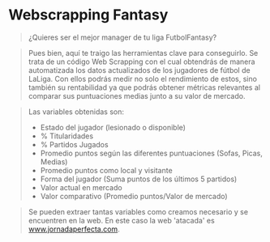 # Webscrapping Fantasy

> ¿Quieres ser el mejor manager de tu liga FutbolFantasy?

> Pues bien, aquí te traigo las herramientas clave para conseguirlo. Se trata de un código Web Scrapping con el cual obtendrás de manera automatizada los datos actualizados de los jugadores de fútbol de LaLiga. Con ellos podrás medir no solo el rendimiento de estos, sino también su rentabilidad ya que podrás obtener métricas relevantes al comparar sus puntuaciones medias junto a su valor de mercado.

> Las variables obtenidas son:
>- Estado del jugador (lesionado o disponible)
>- % Titularidades
>- % Partidos Jugados
>- Promedio puntos según las diferentes puntuaciones (Sofas, Picas, Medias)
>- Promedio puntos como local y visitante
>- Forma del jugador (Suma puntos de los últimos 5 partidos)
>- Valor actual en mercado
>- Valor comparativo (Promedio puntos/Valor de mercado)

>Se pueden extraer tantas variables como creamos necesario y se encuentren en la web.
>En este caso la web 'atacada' es www.jornadaperfecta.com.
